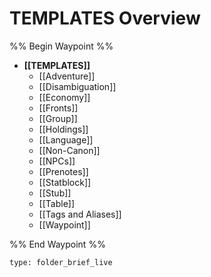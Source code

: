 # TEMPLATES Overview
%% Begin Waypoint %%
- **[[TEMPLATES]]**
	- [[Adventure]]
	- [[Disambiguation]]
	- [[Economy]]
	- [[Fronts]]
	- [[Group]]
	- [[Holdings]]
	- [[Language]]
	- [[Non-Canon]]
	- [[NPCs]]
	- [[Prenotes]]
	- [[Statblock]]
	- [[Stub]]
	- [[Table]]
	- [[Tags and Aliases]]
	- [[Waypoint]]

%% End Waypoint %%
 
```ccard
type: folder_brief_live
```
 
